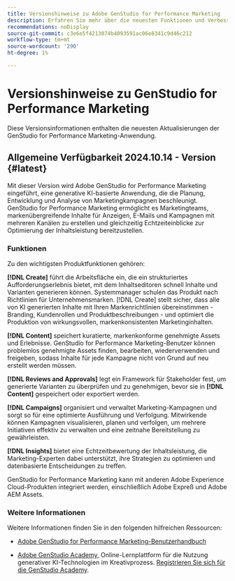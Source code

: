 ```yaml
---
title: Versionshinweise zu Adobe GenStudio for Performance Marketing
description: Erfahren Sie mehr über die neuesten Funktionen und Verbesserungen von Adobe GenStudio for Performance Marketing.
recommendations: noDisplay
source-git-commit: c3e6e5f4213074b4093591ac06e8341c9d46c212
workflow-type: tm+mt
source-wordcount: '290'
ht-degree: 1%

---
```


# Versionshinweise zu GenStudio for Performance Marketing

Diese Versionsinformationen enthalten die neuesten Aktualisierungen der GenStudio for Performance Marketing-Anwendung.

## Allgemeine Verfügbarkeit 2024.10.14 - Version {#latest}

Mit dieser Version wird Adobe GenStudio for Performance Marketing eingeführt, eine generative KI-basierte Anwendung, die die Planung, Entwicklung und Analyse von Marketingkampagnen beschleunigt. GenStudio for Performance Marketing ermöglicht es Marketingteams, markenübergreifende Inhalte für Anzeigen, E-Mails und Kampagnen mit mehreren Kanälen zu erstellen und gleichzeitig Echtzeiteinblicke zur Optimierung der Inhaltsleistung bereitzustellen.

### Funktionen

Zu den wichtigsten Produktfunktionen gehören:

**[!DNL Create]** führt die Arbeitsfläche ein, die ein strukturiertes Aufforderungserlebnis bietet, mit dem Inhaltseditoren schnell Inhalte und Varianten generieren können. Systemmanager schulen das Produkt nach Richtlinien für Unternehmensmarken. [!DNL Create] stellt sicher, dass alle von KI generierten Inhalte mit Ihren Markenrichtlinien übereinstimmen - Branding, Kundenrollen und Produktbeschreibungen - und optimiert die Produktion von wirkungsvollen, markenkonsistenten Marketinginhalten.

**[!DNL Content]** speichert kuratierte, markenkonforme genehmigte Assets und Erlebnisse. GenStudio for Performance Marketing-Benutzer können problemlos genehmigte Assets finden, bearbeiten, wiederverwenden und freigeben, sodass Inhalte für jede Kampagne nicht von Grund auf neu erstellt werden müssen.

**[!DNL Reviews and Approvals]** legt ein Framework für Stakeholder fest, um generierte Varianten zu überprüfen und zu genehmigen, bevor sie in **[!DNL Content]** gespeichert oder exportiert werden.

**[!DNL Campaigns]** organisiert und verwaltet Marketing-Kampagnen und sorgt so für eine optimierte Ausführung und Verfolgung. Mitwirkende können Kampagnen visualisieren, planen und verfolgen, um mehrere Initiativen effektiv zu verwalten und eine zeitnahe Bereitstellung zu gewährleisten.

**[!DNL Insights]** bietet eine Echtzeitbewertung der Inhaltsleistung, die Marketing-Experten dabei unterstützt, ihre Strategien zu optimieren und datenbasierte Entscheidungen zu treffen.

GenStudio for Performance Marketing kann mit anderen Adobe Experience Cloud-Produkten integriert werden, einschließlich Adobe Expreß und Adobe AEM Assets.

### Weitere Informationen

Weitere Informationen finden Sie in den folgenden hilfreichen Ressourcen:

* [Adobe GenStudio for Performance Marketing-Benutzerhandbuch](https://experienceleague.adobe.com/en/docs/genstudio/user-guide/home)

* [Adobe GenStudio Academy](genstudioacademy.md), Online-Lernplattform für die Nutzung generativer KI-Technologien im Kreativprozess. [Registrieren Sie sich für die GenStudio Academy](http://adobe.ly/genstudioacademyregistration).
